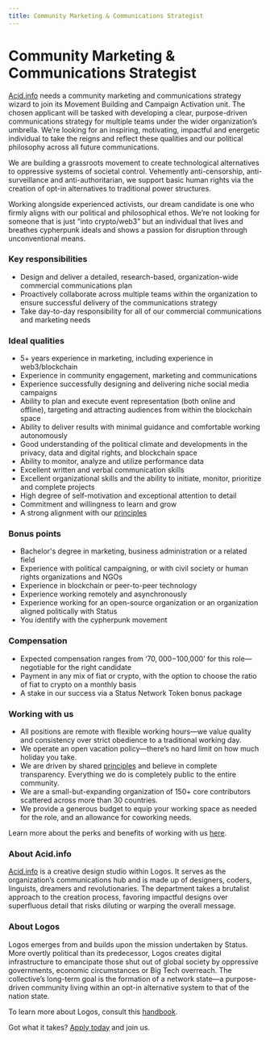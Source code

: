 ```yaml
---
title: Community Marketing & Communications Strategist
---
```


# Community Marketing & Communications Strategist

[Acid.info](http://Acid.info) needs a community marketing and communications strategy wizard to join its Movement Building and Campaign Activation unit. The chosen applicant will be tasked with developing a clear, purpose-driven communications strategy for multiple teams under the wider organization’s umbrella. We’re looking for an inspiring, motivating, impactful and energetic individual to take the reigns and reflect these qualities and our political philosophy across all future communications. 

We are building a grassroots movement to create technological alternatives to oppressive systems of societal control. Vehemently anti-censorship, anti-surveillance and anti-authoritarian, we support basic human rights via the creation of opt-in alternatives to traditional power structures.

Working alongside experienced activists, our dream candidate is one who firmly aligns with our political and philosophical ethos. We’re not looking for someone that is just “into crypto/web3” but an individual that lives and breathes cypherpunk ideals and shows a passion for disruption through unconventional means. 

### Key responsibilities

- Design and deliver a detailed, research-based, organization-wide commercial communications plan
- Proactively collaborate across multiple teams within the organization to ensure successful delivery of the communications strategy
- Take day-to-day responsibility for all of our commercial communications and marketing needs

### Ideal qualities

- 5+ years experience in marketing, including experience in web3/blockchain
- Experience in community engagement, marketing and communications
- Experience successfully designing and delivering niche social media campaigns
- Ability to plan and execute event representation (both online and offline), targeting and attracting audiences from within the blockchain space
- Ability to deliver results with minimal guidance and comfortable working autonomously
- Good understanding of the political climate and developments in the privacy, data and digital rights, and blockchain space
- Ability to monitor, analyze and utilize performance data
- Excellent written and verbal communication skills
- Excellent organizational skills and the ability to initiate, monitor, prioritize and complete projects
- High degree of self-motivation and exceptional attention to detail
- Commitment and willingness to learn and grow
- A strong alignment with our [principles](https://status.im/about/#our-principles)

### Bonus points

- Bachelor's degree in marketing, business administration or a related field
- Experience with political campaigning, or with civil society or human rights organizations and NGOs
- Experience in blockchain or peer-to-peer technology
- Experience working remotely and asynchronously
- Experience working for an open-source organization or an organization aligned politically with Status
- You identify with the cypherpunk movement

### Compensation

- Expected compensation ranges from ‘$70,000-$100,000’ for this role—negotiable for the right candidate
- Payment in any mix of fiat or crypto, with the option to choose the ratio of fiat to crypto on a monthly basis
- A stake in our success via a Status Network Token bonus package

### Working with us

- All positions are remote with flexible working hours—we value quality and consistency over strict obedience to a traditional working day.
- We operate an open vacation policy—there’s no hard limit on how much holiday you take.
- We are driven by shared [principles](https://our.status.im/our-principles/) and believe in complete transparency. Everything we do is completely public to the entire community.
- We are a small-but-expanding organization of 150+ core contributors scattered across more than 30 countries.
- We provide a generous budget to equip your working space as needed for the role, and an allowance for coworking needs.

Learn more about the perks and benefits of working with us [here](https://status.im/our_team/perks_benefits.html). 

### About Acid.info

[Acid.info](http://Acid.info) is a creative design studio within Logos. It serves as the organization’s communications hub and is made up of designers, coders, linguists, dreamers and revolutionaries. The department takes a brutalist approach to the creation process, favoring impactful designs over superfluous detail that risks diluting or warping the overall message.  

### About Logos

Logos emerges from and builds upon the mission undertaken by Status. More overtly political than its predecessor, Logos creates digital infrastructure to emancipate those shut out of global society by oppressive governments, economic circumstances or Big Tech overreach. The collective’s long-term goal is the formation of a network state—a purpose-driven community living within an opt-in alternative system to that of the nation state.  

To learn more about Logos, consult this [handbook](https://github.com/acid-info/public-assets/blob/master/logos-manual.pdf). 

Got what it takes? [Apply today](https://grnh.se/bd98c8601us) and join us.